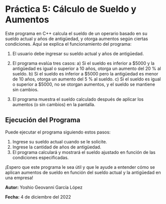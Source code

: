 # Práctica 5: Cálculo de Sueldo y Aumentos

Este programa en C++ calcula el sueldo de un operario basado en su sueldo actual y años de antigüedad, y otorga aumentos según ciertas condiciones. Aquí se explica el funcionamiento del programa:

1. El usuario debe ingresar su sueldo actual y años de antigüedad.

2. El programa evalúa tres casos:
   a) Si el sueldo es inferior a $5000 y la antigüedad es igual o superior a 10 años, otorga un aumento del 20 % al sueldo.
   b) Si el sueldo es inferior a $5000 pero la antigüedad es menor de 10 años, otorga un aumento del 5 % al sueldo.
   c) Si el sueldo es igual o superior a $5000, no se otorgan aumentos, y el sueldo se mantiene sin cambios.

3. El programa muestra el sueldo calculado después de aplicar los aumentos (o sin cambios) en la pantalla.

## Ejecución del Programa

Puede ejecutar el programa siguiendo estos pasos:

1. Ingrese su sueldo actual cuando se le solicite.
2. Ingrese la cantidad de años de antigüedad.
3. El programa calculará y mostrará el sueldo ajustado en función de las condiciones especificadas.

¡Espero que este programa le sea útil y que le ayude a entender cómo se aplican aumentos de sueldo en función del sueldo actual y la antigüedad en una empresa!

**Autor:** Yoshio Geovanni García López

**Fecha:** 4 de diciembre del 2022
